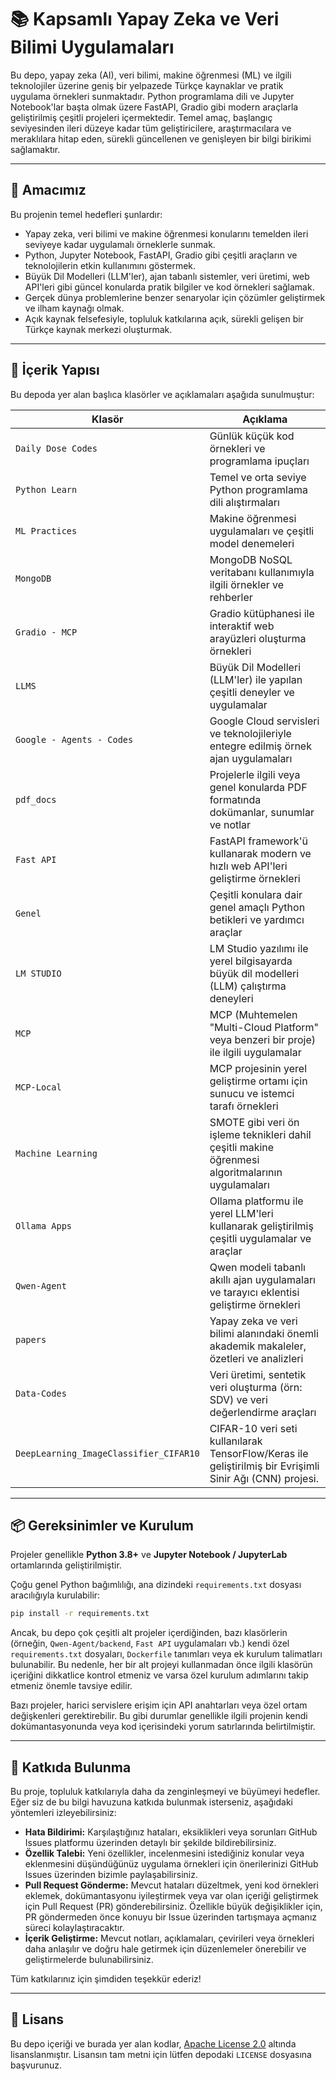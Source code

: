 # 📚 Kapsamlı Yapay Zeka ve Veri Bilimi Uygulamaları

Bu depo, yapay zeka (AI), veri bilimi, makine öğrenmesi (ML) ve ilgili teknolojiler üzerine geniş bir yelpazede Türkçe kaynaklar ve pratik uygulama örnekleri sunmaktadır. Python programlama dili ve Jupyter Notebook'lar başta olmak üzere FastAPI, Gradio gibi modern araçlarla geliştirilmiş çeşitli projeleri içermektedir. Temel amaç, başlangıç seviyesinden ileri düzeye kadar tüm geliştiricilere, araştırmacılara ve meraklılara hitap eden, sürekli güncellenen ve genişleyen bir bilgi birikimi sağlamaktır.

---

## 🚀 Amacımız

Bu projenin temel hedefleri şunlardır:

- Yapay zeka, veri bilimi ve makine öğrenmesi konularını temelden ileri seviyeye kadar uygulamalı örneklerle sunmak.
- Python, Jupyter Notebook, FastAPI, Gradio gibi çeşitli araçların ve teknolojilerin etkin kullanımını göstermek.
- Büyük Dil Modelleri (LLM'ler), ajan tabanlı sistemler, veri üretimi, web API'leri gibi güncel konularda pratik bilgiler ve kod örnekleri sağlamak.
- Gerçek dünya problemlerine benzer senaryolar için çözümler geliştirmek ve ilham kaynağı olmak.
- Açık kaynak felsefesiyle, topluluk katkılarına açık, sürekli gelişen bir Türkçe kaynak merkezi oluşturmak.

---

## 🧠 İçerik Yapısı

Bu depoda yer alan başlıca klasörler ve açıklamaları aşağıda sunulmuştur:

| Klasör                  | Açıklama                                                                                     |
|-------------------------|----------------------------------------------------------------------------------------------|
| `Daily Dose Codes`      | Günlük küçük kod örnekleri ve programlama ipuçları                                           |
| `Python Learn`          | Temel ve orta seviye Python programlama dili alıştırmaları                                   |
| `ML Practices`          | Makine öğrenmesi uygulamaları ve çeşitli model denemeleri                                    |
| `MongoDB`               | MongoDB NoSQL veritabanı kullanımıyla ilgili örnekler ve rehberler                           |
| `Gradio - MCP`          | Gradio kütüphanesi ile interaktif web arayüzleri oluşturma örnekleri                         |
| `LLMS`                  | Büyük Dil Modelleri (LLM'ler) ile yapılan çeşitli deneyler ve uygulamalar                    |
| `Google - Agents - Codes` | Google Cloud servisleri ve teknolojileriyle entegre edilmiş örnek ajan uygulamaları         |
| `pdf_docs`              | Projelerle ilgili veya genel konularda PDF formatında dokümanlar, sunumlar ve notlar         |
| `Fast API`              | FastAPI framework'ü kullanarak modern ve hızlı web API'leri geliştirme örnekleri             |
| `Genel`                 | Çeşitli konulara dair genel amaçlı Python betikleri ve yardımcı araçlar                      |
| `LM STUDIO`             | LM Studio yazılımı ile yerel bilgisayarda büyük dil modelleri (LLM) çalıştırma deneyleri      |
| `MCP`                   | MCP (Muhtemelen "Multi-Cloud Platform" veya benzeri bir proje) ile ilgili uygulamalar        |
| `MCP-Local`             | MCP projesinin yerel geliştirme ortamı için sunucu ve istemci tarafı örnekleri               |
| `Machine Learning`      | SMOTE gibi veri ön işleme teknikleri dahil çeşitli makine öğrenmesi algoritmalarının uygulamaları |
| `Ollama Apps`           | Ollama platformu ile yerel LLM'leri kullanarak geliştirilmiş çeşitli uygulamalar ve araçlar   |
| `Qwen-Agent`            | Qwen modeli tabanlı akıllı ajan uygulamaları ve tarayıcı eklentisi geliştirme örnekleri      |
| `papers`                | Yapay zeka ve veri bilimi alanındaki önemli akademik makaleler, özetleri ve analizleri        |
| `Data-Codes`            | Veri üretimi, sentetik veri oluşturma (örn: SDV) ve veri değerlendirme araçları              |
| `DeepLearning_ImageClassifier_CIFAR10` | CIFAR-10 veri seti kullanılarak TensorFlow/Keras ile geliştirilmiş bir Evrişimli Sinir Ağı (CNN) projesi. |

---

## 📦 Gereksinimler ve Kurulum

Projeler genellikle **Python 3.8+** ve **Jupyter Notebook / JupyterLab** ortamlarında geliştirilmiştir.

Çoğu genel Python bağımlılığı, ana dizindeki `requirements.txt` dosyası aracılığıyla kurulabilir:
```bash
pip install -r requirements.txt
```
Ancak, bu depo çok çeşitli alt projeler içerdiğinden, bazı klasörlerin (örneğin, `Qwen-Agent/backend`, `Fast API` uygulamaları vb.) kendi özel `requirements.txt` dosyaları, `Dockerfile` tanımları veya ek kurulum talimatları bulunabilir. Bu nedenle, her bir alt projeyi kullanmadan önce ilgili klasörün içeriğini dikkatlice kontrol etmeniz ve varsa özel kurulum adımlarını takip etmeniz önemle tavsiye edilir.

Bazı projeler, harici servislere erişim için API anahtarları veya özel ortam değişkenleri gerektirebilir. Bu gibi durumlar genellikle ilgili projenin kendi dokümantasyonunda veya kod içerisindeki yorum satırlarında belirtilmiştir.

---

## 🤝 Katkıda Bulunma

Bu proje, topluluk katkılarıyla daha da zenginleşmeyi ve büyümeyi hedefler. Eğer siz de bu bilgi havuzuna katkıda bulunmak isterseniz, aşağıdaki yöntemleri izleyebilirsiniz:

-   **Hata Bildirimi:** Karşılaştığınız hataları, eksiklikleri veya sorunları GitHub Issues platformu üzerinden detaylı bir şekilde bildirebilirsiniz.
-   **Özellik Talebi:** Yeni özellikler, incelenmesini istediğiniz konular veya eklenmesini düşündüğünüz uygulama örnekleri için önerilerinizi GitHub Issues üzerinden bizimle paylaşabilirsiniz.
-   **Pull Request Gönderme:** Mevcut hataları düzeltmek, yeni kod örnekleri eklemek, dokümantasyonu iyileştirmek veya var olan içeriği geliştirmek için Pull Request (PR) gönderebilirsiniz. Özellikle büyük değişiklikler için, PR göndermeden önce konuyu bir Issue üzerinden tartışmaya açmanız süreci kolaylaştıracaktır.
-   **İçerik Geliştirme:** Mevcut notları, açıklamaları, çevirileri veya örnekleri daha anlaşılır ve doğru hale getirmek için düzenlemeler önerebilir ve geliştirmelerde bulunabilirsiniz.

Tüm katkılarınız için şimdiden teşekkür ederiz!

---

## 📜 Lisans

Bu depo içeriği ve burada yer alan kodlar, [Apache License 2.0](LICENSE) altında lisanslanmıştır. Lisansın tam metni için lütfen depodaki `LICENSE` dosyasına başvurunuz.
